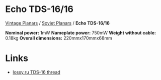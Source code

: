 # Echo TDS-16/16

[Vintage Planars](../) / [Soviet Planars](./) / **Echo TDS-16/16**

**Nominal power:** 1mW
**Nameplate power:** 750mW
**Weight without cable:** 0.18kg
**Overall dimensions:** 220mmx170mmx68mm

# Links

- [lossy.ru TDS-16 thread](http://www.lossy.ru/forums/showthread.php?t=9)
